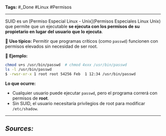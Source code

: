 **Tags:** #_Done 
#Linux #Permisos
- - -
SUID es un [Permiso Especial Linux - Unix](Permisos Especiales Linux Unix) que permite que un ejecutable **se ejecuta con los permisos de su propietario en lugar del usuario que lo ejecuta**.  

🔹 **Uso típico:** Permitir que programas críticos (como `passwd`) funcionen con permisos elevados sin necesidad de ser root.  

🔹 **Ejemplo:**  
```bash
chmod u+s /usr/bin/passwd  # chmod 4xxx /usr/bin/passwd
ls -l /usr/bin/passwd
$ -rwsr-xr-x 1 root root 54256 Feb  1 12:34 /usr/bin/passwd
```
 **Lo que ocurre:**  
- Cualquier usuario puede ejecutar `passwd`, pero el programa correrá con permisos de **root**.  
- Sin SUID, el usuario necesitaría privilegios de root para modificar `/etc/shadow`.  
- - - 
## ***Sources:***